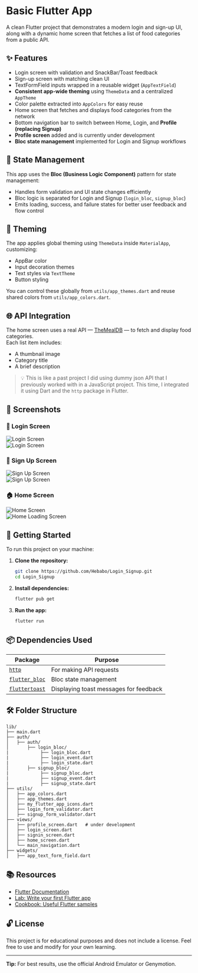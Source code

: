 
# Basic Flutter App

A clean Flutter project that demonstrates a modern login and sign-up UI, along with a dynamic home screen that fetches a list of food categories from a public API.

## ✨ Features

- Login screen with validation and SnackBar/Toast feedback  
- Sign-up screen with matching clean UI  
- TextFormField inputs wrapped in a reusable widget (`AppTextField`)  
- **Consistent app-wide theming** using `ThemeData` and a centralized `AppTheme`  
- Color palette extracted into `AppColors` for easy reuse  
- Home screen that fetches and displays food categories from the network  
- Bottom navigation bar to switch between Home, Login, and **Profile (replacing Signup)**  
- **Profile screen** added and is currently under development  
- **Bloc state management** implemented for Login and Signup workflows

## 🧠 State Management

This app uses the **Bloc (Business Logic Component)** pattern for state management:
- Handles form validation and UI state changes efficiently  
- Bloc logic is separated for Login and Signup (`login_bloc`, `signup_bloc`)  
- Emits loading, success, and failure states for better user feedback and flow control  

## 🎨 Theming

The app applies global theming using `ThemeData` inside `MaterialApp`, customizing:
- AppBar color
- Input decoration themes
- Text styles via `TextTheme`
- Button styling

You can control these globally from `utils/app_themes.dart` and reuse shared colors from `utils/app_colors.dart`.

## 🌐 API Integration

The home screen uses a real API — [TheMealDB](https://www.themealdb.com/api.php) — to fetch and display food categories.  
Each list item includes:
- A thumbnail image
- Category title
- A brief description

> 💡 This is like a past project I did using dummy json API that I previously worked with in a JavaScript project. This time, I integrated it using Dart and the `http` package in Flutter.

## 📸 Screenshots

### 🔐 Login Screen
![Login Screen](assets/images/login_valid.PNG)  
![Login Screen](assets/images/login_invalid.PNG)

### 📝 Sign Up Screen
![Sign Up Screen](assets/images/signup_valid.PNG)  
![Sign Up Screen](assets/images/signup_invalid.PNG)

### 🏠 Home Screen
![Home Screen](assets/images/home.PNG)  
![Home Loading Screen](assets/images/home_load.PNG)

## 🚀 Getting Started

To run this project on your machine:

1. **Clone the repository:**
   ```sh
   git clone https://github.com/Hebabo/Login_Signup.git
   cd Login_Signup
   ```

2. **Install dependencies:**

   ```sh
   flutter pub get
   ```

3. **Run the app:**

   ```sh
   flutter run
   ```

## 📦 Dependencies Used

| Package                                                 | Purpose                                |
| ------------------------------------------------------- | -------------------------------------- |
| [`http`](https://pub.dev/packages/http)                 | For making API requests                |
| [`flutter_bloc`](https://pub.dev/packages/flutter_bloc) | Bloc state management                  |
| [`fluttertoast`](https://pub.dev/packages/fluttertoast) | Displaying toast messages for feedback |

## 🛠️ Folder Structure

```
lib/
├── main.dart
├── auth/
│   ├── auth/
│       ├── login_bloc/
|            ├── login_bloc.dart
|            ├── login_event.dart
|            ├── login_state.dart
│       ├── signup_bloc/
|            ├── signup_bloc.dart
|            ├── signup_event.dart
|            ├── signup_state.dart
├── utils/
│   ├── app_colors.dart
│   ├── app_themes.dart
│   ├── my_flutter_app_icons.dart
│   ├── login_form_validator.dart
│   ├── signup_form_validator.dart
├── views/
│   ├── profile_screen.dart   # under development
│   ├── login_screen.dart
│   ├── signin_screen.dart
│   ├── home_screen.dart
│   └── main_navigation.dart
├── widgets/
│   ├── app_text_form_field.dart
```

## 📚 Resources

* [Flutter Documentation](https://docs.flutter.dev/)
* [Lab: Write your first Flutter app](https://docs.flutter.dev/get-started/codelab)
* [Cookbook: Useful Flutter samples](https://docs.flutter.dev/cookbook)

## 🔓 License

This project is for educational purposes and does not include a license.
Feel free to use and modify for your own learning.

---

**Tip:**
For best results, use the official Android Emulator or Genymotion.
